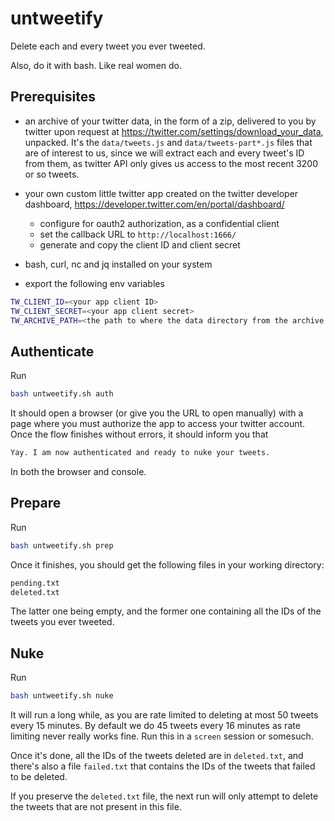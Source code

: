 # untweetify

Delete each and every tweet you ever tweeted.

Also, do it with bash. Like real women do.

## Prerequisites

- an archive of your twitter data, in the form of a zip, delivered to you by twitter upon request at <https://twitter.com/settings/download_your_data>, unpacked. It's the `data/tweets.js` and `data/tweets-part*.js` files that are of interest to us, since we will extract each and every tweet's ID from them, as twitter API only gives us access to the most recent 3200 or so tweets.

- your own custom little twitter app created on the twitter developer dashboard, <https://developer.twitter.com/en/portal/dashboard/>
  - configure for oauth2 authorization, as a confidential client
  - set the callback URL to `http://localhost:1666/`
  - generate and copy the client ID and client secret

- bash, curl, nc and jq installed on your system

- export the following env variables

```sh
TW_CLIENT_ID=<your app client ID>
TW_CLIENT_SECRET=<your app client secret>
TW_ARCHIVE_PATH=<the path to where the data directory from the archive resides>
```

## Authenticate

Run

```sh
bash untweetify.sh auth
```

It should open a browser (or give you the URL to open manually) with a page where you must authorize the app to access your twitter account. Once the flow finishes without errors, it should inform you that

```txt
Yay. I am now authenticated and ready to nuke your tweets.
```

In both the browser and console.

## Prepare

Run

```sh
bash untweetify.sh prep
```

Once it finishes, you should get the following files in your working directory:

```txt
pending.txt
deleted.txt
```

The latter one being empty, and the former one containing all the IDs of the tweets you ever tweeted.

## Nuke

Run

```sh
bash untweetify.sh nuke
```

It will run a long while, as you are rate limited to deleting at most 50 tweets every 15 minutes. By default we do 45 tweets every 16 minutes as rate limiting never really works fine. Run this in a `screen` session or somesuch.

Once it's done, all the IDs of the tweets deleted are in `deleted.txt`, and there's also a file `failed.txt` that contains the IDs of the tweets that failed to be deleted.

If you preserve the `deleted.txt` file, the next run will only attempt to delete the tweets that are not present in this file.
